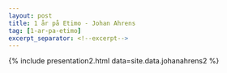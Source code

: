 ```yaml
---
layout: post
title: 1 år på Etimo - Johan Ahrens
tag: [1-ar-pa-etimo]
excerpt_separator: <!--excerpt-->
---
```


{% include presentation2.html data=site.data.johanahrens2 %}